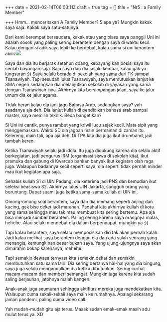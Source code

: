 +++
date = 2021-02-14T06:03:11Z
draft = true
tag = []
title = "Nr5 : a Family Member"

+++
Hmm... menceritakan A Family Member? Siapa ya? Mungkin kakak saya saja. Kakak saya satu-satunya. 

Dari kami berempat bersaudara, kakak atau yang biasa saya panggil Uni ini adalah sosok yang paling sering berantem dengan saya di waktu kecil. Kalau dengan si adik saya lebih ke berdebat, kalau sama si uni berantem abiiiz![](/img/uploads/photo_2021-02-14-17-48-18.jpeg)

Saya dan dia itu berjarak setahun doang, kebayang kan posisi saya itu seolah bayangan saja. Baju saya dan dia selalu kembar, kalau gak ya lungsuran :)) Saya selalu berada di sekolah yang sama dari TK sampai Tsanawiyah. Tapi sesudah lulus Tsanawiyah, saya memutuskan lanjut ke SMA negeri sedangkan dia melanjutkan sekolah di yayasan yang sama dengan Tsanawiyah-nya. Akhirnya kita bersimpangan jalan, saya ke jalur umum dia ke jalur agama. 

Tidak heran kalau dia jadi jago Bahasa Arab, sedangkan saya? yah seadanya aja deh. Dia lanjut kuliah di pendidikan bahasa arab sampai master, saya memilih teknik. Beda banget kan?

Si Uni ini cantik, punya rambut yang kriwil lucu sejak kecil. Mata sipit yang menggemaskan. Waktu SD dia jagoan main permainan di zaman itu. Kelereng, main tali, apa aja deh. Di TPA kita dia juga ikut drumband, jadi tambah keren. 

Ketika Tsanawiyah selalu jadi idola. Itu juga didukung karena dia selalu aktif berkegiatan, jadi pengurus IRM (organisasi siswa di sekolah kita), ikut pramuka dan gabung di Kwarcab bahkan banyak ikut kegiatan olah raga juga. Walaupun badannya kecil seperti saya, dia seperti tidak pernah minder mau ikut kegiatan apa saja. 

Sehabis kuliah S1 di UIN Padang, dia keterima jadi PNS dan kemudian ikut seleksi beasiswa S2. Akhirnya lulus UIN Jakarta, sungguh orang yang beruntung. Dapat suami juga ketika sama-sama kuliah di UIN ini. 

Omong-omong soal berantem, saya dan dia memang seperti anjing dan kucing, gak bisa deket jadi marahan. Padahal kita akhirnya kuliah di kota yang sama sehingga mau tak mau membuat kita sering bertemu. Apa aja bisa menjadi sumber berantem. Paling sering karena saya orangnya malas, hehehe. Atau selalu mendebat dia dalam berpendapat, mungkin ya :))

Tapi kalau berantem, saya selalu memposisikan diri tak akan pernah kalah. Jadi kalau melihat saya berantem dengan dia dan ada salah seorang yang menangis, kemungkinan besar bukan saya. Yang ujung-ujungnya saya akan dimarahin bokap karenanya, mehehe. 

 Tapi semakin dewasa ternyata kita semakin dekat dan semakin membutuhkan satu sama lain. Dia sering bertanya hal-hal yang dia bingung, saya juga selalu mengandalkan dia ketika dibutuhkan. Sering curhat macam-macam dan memberi semangat. Mungkin juga karena kita sudah saling berjauhan, jatohnya malah kangen.

Anak-anak juga seumuran sehingga aktifitas mereka juga mendekatkan kita. Walaupun cuma sekali-sekali saya main ke rumahnya. Apalagi sekarang jaman pandemi, paling cuma video call. 

Yah mudah-mudah gitu aja terus. Masak sudah emak-emak masih adu mulut terus ya.  XD